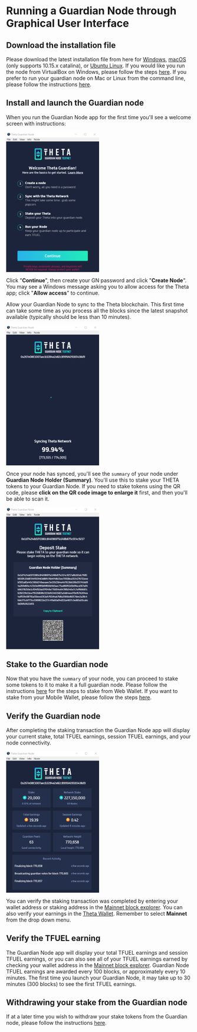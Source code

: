 # Running a Guardian Node through Graphical User Interface

## Download the installation file

Please download the latest installation file from here for [Windows](https://api.thetatoken.org/downloads/guardian-node/windows), [macOS](https://api.thetatoken.org/downloads/guardian-node/macos) (only supports 10.15.x catalina), or [Ubuntu Linux](https://api.thetatoken.org/downloads/guardian-node/linux). If you would like you run the node from VirtualBox on Windows, please follow the steps [here](./VIRTUAL_BOX.md#running-a-guardian-node-through-virtualbox-on-windows). If you prefer to run your guardian node on Mac or Linux from the command line, please follow the instructions [here](./CLI.md#running-a-guardian-node-through-command-line). 

## Install and launch the Guardian node

When you run the Guardian Node app for the first time you'll see a welcome screen with instructions:

<a href="url"><img src="./images/GN_welcome.png" align="center" height="50%" width="50%" ></a>

Click "**Continue**", then create your GN password and click "**Create Node**". You may see a Windows message asking you to allow access for the Theta app; click "**Allow access**" to continue. 

Allow your Guardian Node to sync to the Theta blockchain. This first time can take some time as you process all the blocks since the latest snapshot available (typically should be less than 10 minutes). 

<a href="url"><img src="./images/GN_syncing.png" align="center" height="50%" width="50%" ></a>

Once your node has synced, you'll see the `summary` of your node under **Guardian Node Holder (Summary)**. You'll use this to stake your THETA tokens to your Guardian Node. If you need to stake tokens using the QR code, please **click on the QR code image to enlarge it** first, and then you'll be able to scan it.

<a href="url"><img src="./images/GN_deposit_stake.png" align="center" height="50%" width="50%" ></a>

## Stake to the Guardian node

Now that you have the `summary` of your node, you can proceed to stake some tokens to it to make it a full guardian node. Please follow the instructions [here](./STAKING.md#staking-through-web-wallet) for the steps to stake from Web Wallet. If you want to stake from your Mobile Wallet, please follow the steps [here](./STAKING.md#staking-through-mobile-wallet).

## Verify the Guardian node

After completing the staking transaction the Guardian Node app will display your current stake, total TFUEL earnings, session TFUEL earnings, and your node connectivity. 

<a href="url"><img src="./images/GN_verified.png" align="center" height="50%" width="50%" ></a>

You can verify the staking transaction was completed by entering your wallet address or staking address in the [Mainnet block explorer](https://explorer.thetatoken.org/). You can also verify your earnings in the [Theta Wallet](https://wallet.thetatoken.org/). Remember to select **Mainnet** from the drop down menu.

## Verify the TFUEL earning

The Guardian Node app will display your total TFUEL earnings and session TFUEL earnings, or you can also see all of your TFUEL earnings earned by checking your wallet address in the [Mainnet block explorer](https://explorer.thetatoken.org/). Guardian Node TFUEL earnings are awarded every 100 blocks, or approximately every 10 minutes. The first time you launch your Guardian Node, it may take up to 30 minutes (300 blocks) to see the first TFUEL earnings. 

## Withdrawing your stake from the Guardian node

If at a later time you wish to withdraw your stake tokens from the Guardian node, please follow the instructions [here](./WITHDRAW_STAKE.md).
